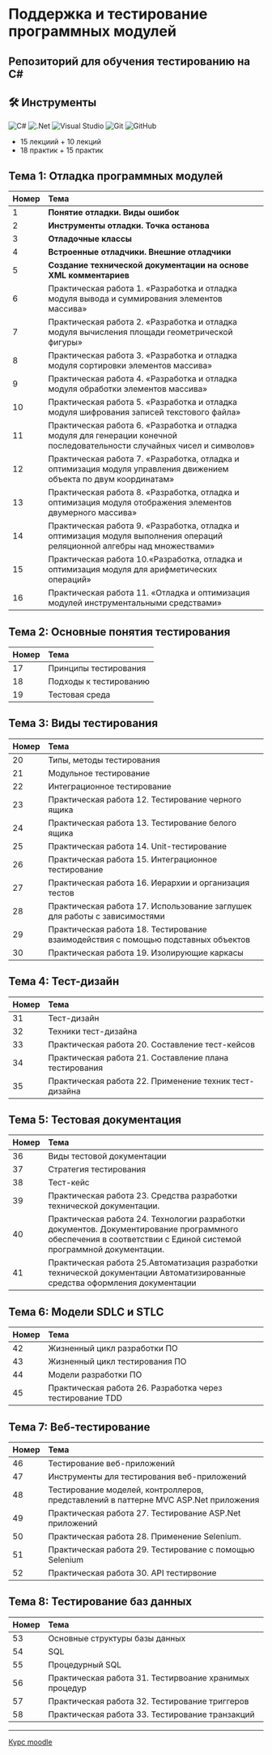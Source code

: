 # Поддержка и тестирование программных модулей
## Репозиторий для обучения тестированию на С#
##  🛠️ Инструменты 

![C#](https://img.shields.io/badge/c%23-%23239120.svg?style=for-the-badge&logo=c-sharp&logoColor=white)
![.Net](https://img.shields.io/badge/.NET-5C2D91?style=for-the-badge&logo=.net&logoColor=white)
![Visual Studio](https://img.shields.io/badge/Visual%20Studio-5C2D91.svg?style=for-the-badge&logo=visual-studio&logoColor=white)
![Git](https://img.shields.io/badge/git-%23F05033.svg?style=for-the-badge&logo=git&logoColor=white)
![GitHub](https://img.shields.io/badge/github-%23121011.svg?style=for-the-badge&logo=github&logoColor=white)



- 15 лекциий + 10 лекций
- 18 практик + 15 практик



## Тема 1: Отладка программных модулей
|Номер|Тема|
|:--|:--|
|1| **Понятие отладки. Виды ошибок**|
|2|**Инструменты отладки. Точка останова**
|3|**Отладочные классы**
|4|**Встроенные отладчики. Внешние отладчики**
|5|**Создание технической документации на основе XML комментариев**|
|6|Практическая работа 1. «Разработка и отладка модуля вывода и суммирования элементов массива»|
|7|Практическая работа 2. «Разработка и отладка модуля вычисления площади геометрической фигуры»|
|8|Практическая работа 3. «Разработка и отладка модуля сортировки элементов массива»|
|9|Практическая работа 4. «Разработка и отладка модуля обработки элементов массива»|
|10|Практическая работа 5. «Разработка и отладка модуля шифрования записей текстового файла»|
|11|Практическая работа 6. «Разработка и отладка модуля для генерации конечной последовательности случайных чисел и символов»|
|12|Практическая работа 7. «Разработка, отладка и оптимизация модуля управления движением объекта по двум координатам»|
|13|Практическая работа 8. «Разработка, отладка и оптимизация модуля отображения элементов двумерного массива»|
|14|Практическая работа 9. «Разработка, отладка и оптимизация модуля выполнения операций реляционной алгебры над множествами»|
|15|Практическая работа 10.«Разработка, отладка и оптимизация модуля для арифметических операций»|
|16|Практическая работа 11. «Отладка и оптимизация модулей инструментальными средствами»|


## Тема 2: Основные понятия тестирования
|Номер|Тема|
|:--|:--|
|17| Принципы тестирования|
|18| Подходы к тестированию|
|19| Тестовая среда|

## Тема 3: Виды тестирования
|Номер|Тема|
|:--|:--|
|20| Типы, методы тестирования|
|21| Модульное тестирование|
|22| Интеграционное тестирование|
|23| Практическая работа 12. Тестирование черного ящика 
|24| Практическая работа 13. Тестирование белого ящика
|25| Практическая работа 14. Unit-тестирование
|26| Практическая работа 15. Интеграционное тестирование
|27| Практическая работа 16. Иерархии и организация тестов
|28| Практическая работа 17. Использование заглушек для работы с зависимостями
|29| Практическая работа 18. Тестирование взаимодействия с помощью подставных объектов
|30| Практическая работа 19. Изолирующие каркасы

## Тема 4: Тест-дизайн
|Номер|Тема|
|:--|:--|
|31| Тест-дизайн |
|32| Техники тест-дизайна|
|33| Практическая работа 20. Составление тест-кейсов
|34| Практическая работа 21. Составление плана тестирования
|35| Практическая работа 22. Применение техник тест-дизайна

## Тема 5: Тестовая документация
|Номер|Тема|
|:--|:--|
|36| Виды тестовой документации|
|37| Стратегия тестирования|
|38| Тест-кейс|
|39| Практическая работа 23. Средства разработки технической документации. 
|40| Практическая работа 24. Технологии разработки документов. Документирование программного обеспечения в соответствии с Единой системой программной документации.
|41| Практическая работа 25.Автоматизация разработки технической документации Автоматизированные средства оформления документации

## Тема 6: Модели SDLC и STLC
|Номер|Тема|
|:--|:--|
|42| Жизненный цикл разработки ПО|
|43| Жизненный цикл тестирования ПО|
|44| Модели разработки ПО|
|45| Практическая работа 26. Разработка через тестирование TDD

## Тема 7: Веб-тестирование
|Номер|Тема|
|:--|:--|
|46| Тестирование веб-приложений|
|47| Инструменты для тестирования веб-приложений|
|48| Тестирование моделей, контроллеров, представлений в паттерне MVC ASP.Net приложения|
|49| Практическая работа 27. Тестирование ASP.Net приложений
|50| Практическая работа 28. Применение Selenium.
|51| Практическая работа 29. Тестирование с помощью Selenium
|52| Практическая работа 30. API тестирвоние
## Тема 8: Тестирование баз данных
|Номер|Тема|
|:--|:--|
|53| Основные структуры базы данных|
|54| SQL|
|55| Процедурный SQL|
|56| Практическая работа 31. Тестирвоание хранимых процедур
|57| Практическая работа 32. Тестирование триггеров
|58| Практическая работа 33. Тестирование транзакций

---
<a href = "http://kcdo.stvcc.ru/course/view.php?id=393"> Курс moodle </a>
